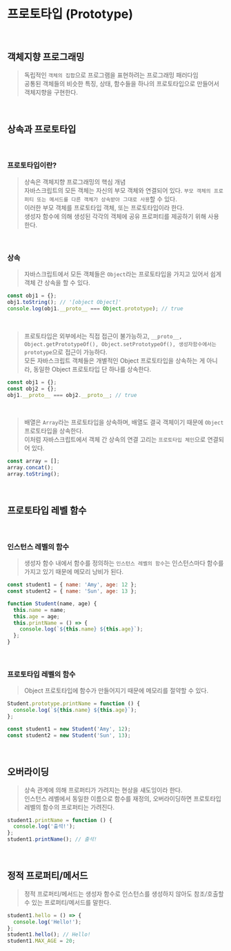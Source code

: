 # 프로토타입 (Prototype)

<br/>

## 객체지향 프로그래밍

> 독립적인 `객체의 집합`으로 프로그램을 표현하려는 프로그래밍 패러다임  
> 공통된 객체들의 비슷한 특징, 상태, 함수들을 하나의 프로토타입으로 만들어서 객체지향을 구현한다.

<br/>

## 상속과 프로토타입

<br/>

### 프로토타입이란?

> 상속은 객체지향 프로그래밍의 핵심 개념  
> 자바스크립트의 모든 객체는 자신의 부모 객체와 연결되어 있다. `부모 객체의 프로퍼티 또는 메서드를 다른 객체가 상속받아 그대로 사용`할 수 있다.  
> 이러한 부모 객체를 프로토타입 객체, 또는 프로토타입이라 한다.  
> 생성자 함수에 의해 생성된 각각의 객체에 공유 프로퍼티를 제공하기 위해 사용한다.

<br/>

### 상속

> 자바스크립트에서 모든 객체들은 `Object`라는 프로토타입을 가지고 있어서 쉽게 객체 간 상속을 할 수 있다.

```js
const obj1 = {};
obj1.toString(); // '[object Object]'
console.log(obj1.__proto__ === Object.prototype); // true
```

<br/>

> 프로토타입은 외부에서는 직접 접근이 불가능하고, `__proto__, Object.getPrototypeOf(), Object.setPrototypeOf(), 생성자함수에서는 prototype`으로 접근이 가능하다.  
> 모든 자바스크립트 객체들은 개별적인 Object 프로토타입을 상속하는 게 아니라, 동일한 Object 프로토타입 단 하나를 상속한다.

```js
const obj1 = {};
const obj2 = {};
obj1.__proto__ === obj2.__proto__; // true
```

<br/>

> 배열은 `Array`라는 프로토타입을 상속하며, 배열도 결국 객체이기 때문에 `Object` 프로토타입을 상속한다.  
> 이처럼 자바스크립트에서 객체 간 상속의 연결 고리는 `프로토타입 체인`으로 연결되어 있다.

```js
const array = [];
array.concat();
array.toString();
```

<br/>

## 프로토타입 레벨 함수

<br/>

### 인스턴스 레벨의 함수

> 생성자 함수 내에서 함수를 정의하는 `인스턴스 레벨의 함수`는 인스턴스마다 함수를 가지고 있기 때문에 메모리 낭비가 된다.

```js
const student1 = { name: 'Amy', age: 12 };
const student2 = { name: 'Sun', age: 13 };

function Student(name, age) {
  this.name = name;
  this.age = age;
  this.printName = () => {
    console.log(`${this.name} ${this.age}`);
  };
}
```

<br/>

### 프로토타입 레벨의 함수

> Object 프로토타입에 함수가 만들어지기 때문에 메모리를 절약할 수 있다.

```js
Student.prototype.printName = function () {
  console.log(`${this.name} ${this.age}`);
};

const student1 = new Student('Amy', 12);
const student2 = new Student('Sun', 13);
```

<br/>

## 오버라이딩

> 상속 관계에 의해 프로퍼티가 가려지는 현상을 섀도잉이라 한다.  
> 인스턴스 레벨에서 동일한 이름으로 함수를 재정의, 오버라이딩하면 프로토타입 레벨의 함수의 프로퍼티는 가려진다.

```js
student1.printName = function () {
  console.log('출석!');
};
student1.printName(); // 출석!
```

<br/>

## 정적 프로퍼티/메서드

> 정적 프로퍼티/메서드는 생성자 함수로 인스턴스를 생성하지 않아도 참조/호출할 수 있는 프로퍼티/메서드를 말한다.

```js
student1.hello = () => {
  console.log('Hello!');
};
student1.hello(); // Hello!
student1.MAX_AGE = 20;
```
